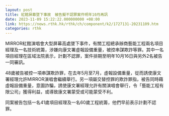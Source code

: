 ```yaml
---
layout: post
title: 紅館屏幕墜下事故　被告擬不認罪案件明年10月再訊
date: 2023-11-09 15:22:22.000000000 +08:00
link: https://news.rthk.hk/rthk/ch/component/k2/1727131-20231109.htm
categories: rthk
---
```


MIRROR紅館演唱會大型屏幕高處墜下事件，有關工程總承辦商藝能工程兩名項目經理及一名技術統籌，涉嫌向康文署虛報設備重量，被控串謀欺詐等罪。其中一名項目經理在區域法院表示，計劃不認罪，案件排期至明年10月16日與另外2名被告一同審訊。

48歲被告被控一項串謀欺詐罪，在去年5月至7月，虛報設備重量，從而誘使康文署經理允許MIRROR演唱會繼續舉行。另一項屬交替控罪的欺詐罪指，被告同時藉虛報設備重量，意圖詐騙，誘使康文署經理允許有關演唱會舉行，令「藝能工程有限公司」獲得利益，或導致康文署蒙受或可能蒙受不利。

同案被告包括一名41歲項目經理及一名60歲工程統籌，他們早前表示計劃不認罪。
